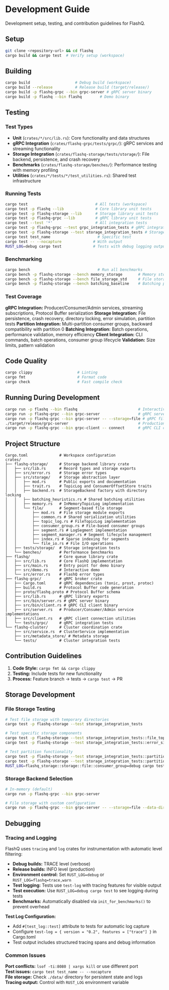 # Development Guide

Development setup, testing, and contribution guidelines for FlashQ.

## Setup

```bash
git clone <repository-url> && cd flashq
cargo build && cargo test  # Verify setup (workspace)
```

## Building

```bash
cargo build                    # Debug build (workspace)
cargo build --release          # Release build (target/release/)
cargo build -p flashq-grpc --bin grpc-server # gRPC server binary
cargo build -p flashq --bin flashq        # Demo binary
```

## Testing

### Test Types

- **Unit** (`crates/*/src/lib.rs`): Core functionality and data structures
- **gRPC Integration** (`crates/flashq-grpc/tests/grpc/`): gRPC services and streaming functionality
- **Storage Integration** (`crates/flashq-storage/tests/storage/`): File backend, persistence, and crash recovery
- **Benchmarks** (`crates/flashq-storage/benches/`): Performance testing with memory profiling
- **Utilities** (`crates/*/tests/*/test_utilities.rs`): Shared test infrastructure

### Running Tests

```bash
cargo test                              # All tests (workspace)
cargo test -p flashq --lib              # Core library unit tests
cargo test -p flashq-storage --lib      # Storage library unit tests
cargo test -p flashq-grpc --lib         # gRPC library unit tests
cargo test --test '*'                   # All integration tests
cargo test -p flashq-grpc --test grpc_integration_tests # gRPC integration tests
cargo test -p flashq-storage --test storage_integration_tests # Storage integration tests
cargo test test_name                     # Specific test
cargo test -- --nocapture              # With output
RUST_LOG=debug cargo test              # Tests with debug logging output
```

### Benchmarking

```bash
cargo bench                              # Run all benchmarks
cargo bench -p flashq-storage --bench memory_storage       # Memory storage benchmarks only
cargo bench -p flashq-storage --bench file_storage_std     # File storage benchmarks only
cargo bench -p flashq-storage --bench batching_baseline    # Batching performance benchmarks
```

### Test Coverage

**gRPC Integration:** Producer/Consumer/Admin services, streaming subscriptions, Protocol Buffer serialization
**Storage Integration:** File persistence, crash recovery, directory locking, error simulation, partition tests
**Partition Integration:** Multi-partition consumer groups, backward compatibility with partition 0
**Batching Integration:** Batch operations, performance validation, memory efficiency
**Client Integration:** CLI commands, batch operations, consumer group lifecycle
**Validation:** Size limits, pattern validation

## Code Quality

```bash
cargo clippy                    # Linting
cargo fmt                       # Format code  
cargo check                     # Fast compile check
```

## Running During Development

```bash
cargo run -p flashq --bin flashq                           # Interactive demo
cargo run -p flashq-grpc --bin grpc-server                 # gRPC server (in-memory, TRACE logging)
cargo run -p flashq-grpc --bin grpc-server -- --storage=file # gRPC file storage
./target/release/grpc-server                               # Production gRPC (INFO logging)
cargo run -p flashq-grpc --bin grpc-client -- connect      # gRPC CLI client
```

## Project Structure

```
Cargo.toml              # Workspace configuration
crates/
├── flashq-storage/     # Storage backend library crate
│   ├── src/lib.rs      # Record types and storage exports
│   ├── src/error.rs    # Storage error types
│   ├── src/storage/    # Storage abstraction layer
│   │   ├── mod.rs      # Public exports and documentation
│   │   ├── trait.rs    # TopicLog and ConsumerOffsetStore traits
│   │   ├── backend.rs  # StorageBackend factory with directory locking
│   │   ├── batching_heuristics.rs # Shared batching utilities
│   │   ├── memory.rs   # InMemoryTopicLog implementation
│   │   └── file/       # Segment-based file storage
│   │       ├── mod.rs  # File storage module exports
│   │       ├── common.rs # Shared serialization utilities
│   │       ├── topic_log.rs # FileTopicLog implementation
│   │       ├── consumer_group.rs # File-based consumer groups
│   │       ├── segment.rs # LogSegment implementation
│   │       ├── segment_manager.rs # Segment lifecycle management
│   │       ├── index.rs # Sparse indexing for segments
│   │       └── file_io.rs # File I/O operations
│   ├── tests/storage/  # Storage integration tests
│   └── benches/        # Performance benchmarks
├── flashq/             # Core queue library crate
│   ├── src/lib.rs      # Core FlashQ implementation
│   ├── src/main.rs     # Entry point for demo binary
│   ├── src/demo.rs     # Interactive demo
│   └── src/error.rs    # FlashQ error types
├── flashq-grpc/        # gRPC broker crate
│   ├── Cargo.toml      # gRPC dependencies (tonic, prost, protoc)
│   ├── build.rs        # Protocol Buffer code generation
│   ├── proto/flashq.proto # Protocol Buffer schema
│   ├── src/lib.rs      # gRPC library exports
│   ├── src/bin/server.rs # gRPC server binary
│   ├── src/bin/client.rs # gRPC CLI client binary
│   ├── src/server.rs   # Producer/Consumer/Admin service implementations
│   ├── src/client.rs   # gRPC client connection utilities
│   └── tests/grpc/     # gRPC integration tests
└── flashq-cluster/     # Cluster coordination crate
    ├── src/service.rs  # ClusterService implementation
    ├── src/metadata_store/ # Metadata storage
    └── tests/          # Cluster integration tests
```

## Contribution Guidelines

1. **Code Style:** `cargo fmt && cargo clippy` 
2. **Testing:** Include tests for new functionality
3. **Process:** Feature branch → tests → `cargo test` → PR

## Storage Development

### File Storage Testing

```bash
# Test file storage with temporary directories
cargo test -p flashq-storage --test storage_integration_tests

# Test specific storage components
cargo test -p flashq-storage --test storage_integration_tests::file_topic_log_tests
cargo test -p flashq-storage --test storage_integration_tests::error_simulation_tests

# Test partition functionality
cargo test -p flashq-storage --test storage_integration_tests::partition_tests
cargo test -p flashq-storage --test storage_integration_tests::partition_backward_compatibility_tests
RUST_LOG=flashq_storage::storage::file::consumer_group=debug cargo test partition_tests -- --nocapture
```

### Storage Backend Selection

```bash
# In-memory (default)
cargo run -p flashq-grpc --bin grpc-server

# File storage with custom configuration
cargo run -p flashq-grpc --bin grpc-server -- --storage=file --data-dir=./dev-data --batch-bytes=262144  # 256KB batches
```

## Debugging

### Tracing and Logging

FlashQ uses `tracing` and `log` crates for instrumentation with automatic level filtering:
- **Debug builds:** TRACE level (verbose)
- **Release builds:** INFO level (production)
- **Environment control:** Set `RUST_LOG=debug` or `RUST_LOG=flashq=trace,warn`
- **Test logging:** Tests use `test-log` with tracing features for visible output
- **Test execution:** Use `RUST_LOG=debug cargo test` to see logging during tests
- **Benchmarks:** Automatically disabled via `init_for_benchmarks()` to prevent overhead

**Test Log Configuration:**
- Add `#[test_log::test]` attribute to tests for automatic log capture
- Configure `test-log = { version = "0.2", features = ["trace"] }` in Cargo.toml
- Test output includes structured tracing spans and debug information

### Common Issues

**Port conflicts:** `lsof -ti:8080 | xargs kill` or use different port  
**Test issues:** `cargo test test_name -- --nocapture`  
**File storage:** Check `./data/` directory for persistent state and logs  
**Tracing output:** Control with `RUST_LOG` environment variable